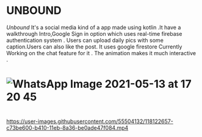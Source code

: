 # UNBOUND 
*Unbound*
It's a social media kind of a app made using kotlin .It have a walkthrough Intro,Google Sign in option which uses real-time firebase authentication system . Users can upload daily pics with some caption.Users can also like the post. It uses google firestore
Currently Working on the chat feature for it .
The animation makes it much interactive .

# ![WhatsApp Image 2021-05-13 at 17 20 45](https://user-images.githubusercontent.com/55504132/118121902-bdfe4980-b40f-11eb-903a-7d07de9c1779.jpeg)
# 
https://user-images.githubusercontent.com/55504132/118122657-c73be600-b410-11eb-8a36-be0ade47f084.mp4

